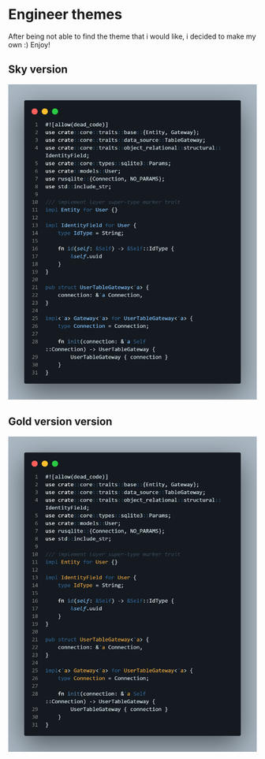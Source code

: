 # Engineer themes

After being not able to find the theme that i would like, i decided to make my own :)
Enjoy!

## Sky version

![Engineer Sky](./engineer-sky.png)

## Gold version version

![Engineer Gold](./engineer-gold.png)